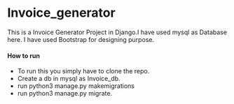 # Invoice_generator
This is a Invoice Generator Project in Django.I have used mysql as Database here. I have used Bootstrap for designing purpose.
#### How to run 

* To run this you simply have to clone the repo.
* Create a db in mysql as Invoice_db.
* run python3 manage.py makemigrations
* run python3 manage.py migrate.




